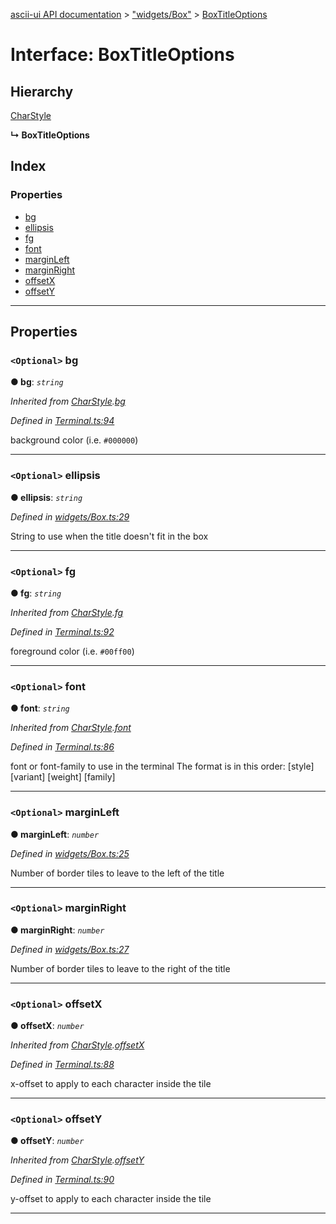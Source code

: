 [ascii-ui API documentation](../README.md) > ["widgets/Box"](../modules/_widgets_box_.md) > [BoxTitleOptions](../interfaces/_widgets_box_.boxtitleoptions.md)

# Interface: BoxTitleOptions

## Hierarchy

 [CharStyle](_terminal_.charstyle.md)

**↳ BoxTitleOptions**

## Index

### Properties

* [bg](_widgets_box_.boxtitleoptions.md#bg)
* [ellipsis](_widgets_box_.boxtitleoptions.md#ellipsis)
* [fg](_widgets_box_.boxtitleoptions.md#fg)
* [font](_widgets_box_.boxtitleoptions.md#font)
* [marginLeft](_widgets_box_.boxtitleoptions.md#marginleft)
* [marginRight](_widgets_box_.boxtitleoptions.md#marginright)
* [offsetX](_widgets_box_.boxtitleoptions.md#offsetx)
* [offsetY](_widgets_box_.boxtitleoptions.md#offsety)

---

## Properties

<a id="bg"></a>

### `<Optional>` bg

**● bg**: *`string`*

*Inherited from [CharStyle](_terminal_.charstyle.md).[bg](_terminal_.charstyle.md#bg)*

*Defined in [Terminal.ts:94](https://github.com/danikaze/ascii-ui/blob/cfe4704/src/Terminal.ts#L94)*

background color (i.e. `#000000`)

___
<a id="ellipsis"></a>

### `<Optional>` ellipsis

**● ellipsis**: *`string`*

*Defined in [widgets/Box.ts:29](https://github.com/danikaze/ascii-ui/blob/cfe4704/src/widgets/Box.ts#L29)*

String to use when the title doesn't fit in the box

___
<a id="fg"></a>

### `<Optional>` fg

**● fg**: *`string`*

*Inherited from [CharStyle](_terminal_.charstyle.md).[fg](_terminal_.charstyle.md#fg)*

*Defined in [Terminal.ts:92](https://github.com/danikaze/ascii-ui/blob/cfe4704/src/Terminal.ts#L92)*

foreground color (i.e. `#00ff00`)

___
<a id="font"></a>

### `<Optional>` font

**● font**: *`string`*

*Inherited from [CharStyle](_terminal_.charstyle.md).[font](_terminal_.charstyle.md#font)*

*Defined in [Terminal.ts:86](https://github.com/danikaze/ascii-ui/blob/cfe4704/src/Terminal.ts#L86)*

font or font-family to use in the terminal The format is in this order: \[style\] \[variant\] \[weight\] \[family\]

___
<a id="marginleft"></a>

### `<Optional>` marginLeft

**● marginLeft**: *`number`*

*Defined in [widgets/Box.ts:25](https://github.com/danikaze/ascii-ui/blob/cfe4704/src/widgets/Box.ts#L25)*

Number of border tiles to leave to the left of the title

___
<a id="marginright"></a>

### `<Optional>` marginRight

**● marginRight**: *`number`*

*Defined in [widgets/Box.ts:27](https://github.com/danikaze/ascii-ui/blob/cfe4704/src/widgets/Box.ts#L27)*

Number of border tiles to leave to the right of the title

___
<a id="offsetx"></a>

### `<Optional>` offsetX

**● offsetX**: *`number`*

*Inherited from [CharStyle](_terminal_.charstyle.md).[offsetX](_terminal_.charstyle.md#offsetx)*

*Defined in [Terminal.ts:88](https://github.com/danikaze/ascii-ui/blob/cfe4704/src/Terminal.ts#L88)*

x-offset to apply to each character inside the tile

___
<a id="offsety"></a>

### `<Optional>` offsetY

**● offsetY**: *`number`*

*Inherited from [CharStyle](_terminal_.charstyle.md).[offsetY](_terminal_.charstyle.md#offsety)*

*Defined in [Terminal.ts:90](https://github.com/danikaze/ascii-ui/blob/cfe4704/src/Terminal.ts#L90)*

y-offset to apply to each character inside the tile

___

